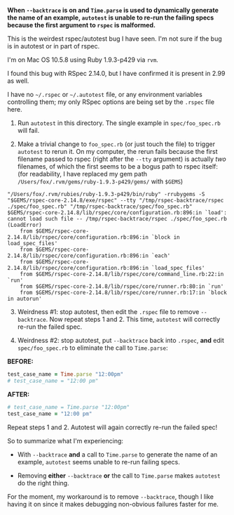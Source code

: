 **When `--backtrace` is on and `Time.parse` is used to dynamically
generate the name of an example, `autotest` is unable to re-run the
failing specs because the first argument to `rspec` is malformed.**

This is the weirdest rspec/autotest bug I have seen.  I'm not sure if
the bug is in autotest or in part of rspec.

I'm on Mac OS 10.5.8 using Ruby 1.9.3-p429 via `rvm`.

I found this bug with RSpec 2.14.0, but I have confirmed it is present in 2.99 as well.

I have no `~/.rspec` or `~/.autotest` file, or any
environment variables controlling them;
my only RSpec options are being set by the `.rspec` file here.

1) Run `autotest` in this directory.  The single example in
  `spec/foo_spec.rb` will fail.

2) Make a trivial change to `foo_spec.rb` (or just touch the file) to
   trigger `autotest` to rerun it.  On my computer, the rerun fails because the
   first filename passed to rspec (right after the `--tty` argument) is actually *two* filenames, of which
   the first seems to be a bogus path to rspec itself: (for readability,
   I have replaced my gem path
   `/Users/fox/.rvm/gems/ruby-1.9.3-p429/gems/` with `$GEMS`)

```
"/Users/fox/.rvm/rubies/ruby-1.9.3-p429/bin/ruby" -rrubygems -S "$GEMS/rspec-core-2.14.8/exe/rspec" --tty "/tmp/rspec-backtrace/rspec ./spec/foo_spec.rb" "/tmp/rspec-backtrace/spec/foo_spec.rb"
$GEMS/rspec-core-2.14.8/lib/rspec/core/configuration.rb:896:in `load': cannot load such file -- /tmp/rspec-backtrace/rspec ./spec/foo_spec.rb (LoadError)
	from $GEMS/rspec-core-2.14.8/lib/rspec/core/configuration.rb:896:in `block in load_spec_files'
	from $GEMS/rspec-core-2.14.8/lib/rspec/core/configuration.rb:896:in `each'
	from $GEMS/rspec-core-2.14.8/lib/rspec/core/configuration.rb:896:in `load_spec_files'
	from $GEMS/rspec-core-2.14.8/lib/rspec/core/command_line.rb:22:in `run'
	from $GEMS/rspec-core-2.14.8/lib/rspec/core/runner.rb:80:in `run'
	from $GEMS/rspec-core-2.14.8/lib/rspec/core/runner.rb:17:in `block in autorun'
```

3) Weirdness #1: stop autotest, then edit the `.rspec` file to remove
   `--backtrace`.  Now repeat steps 1 and 2.  This
   time, `autotest` will correctly re-run the failed spec.

4) Weirdness #2: stop autotest, put `--backtrace` back into `.rspec`, **and**
   edit `spec/foo_spec.rb` to eliminate the call to `Time.parse`:

**BEFORE:**

```ruby
test_case_name = Time.parse "12:00pm"
# test_case_name = "12:00 pm"
```

**AFTER:**

```ruby
# test_case_name = Time.parse "12:00pm"
test_case_name = "12:00 pm"
```

Repeat steps 1 and 2.  Autotest will again correctly re-run the
failed spec!

So to summarize what I'm experiencing:

* With `--backtrace` **and** a call to `Time.parse` to generate the name of
   an example, `autotest` seems unable to re-run failing specs.

* Removing **either** `--backtrace` **or** the call to `Time.parse`
   makes `autotest` do the right thing.

For the moment, my workaround is to remove `--backtrace`, though I like
having it on since it makes debugging non-obvious failures faster for
me.
